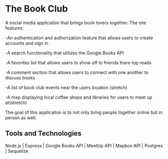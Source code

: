 # The Book Club

A social media application that brings book lovers together. The site features:

-An authentication and authorization feature that allows users to create accounts and sign in

-A search functionality that utilizes the Google Books API 

-A favorites list that allows users to show off to friends there top reads

-A comment section that allows users to connect with one another to discuss books

-A list of book club events near the users location (stretch)

-A map displaying local coffee shops and libraries for users to meet up at(stretch)

The goal of this applicaiton is to not only bring people together online but in person as well.


## Tools and Technologies
Node.js | Express | Google Books API | MeetUp API | Mapbox API | Postgres | Sequelize